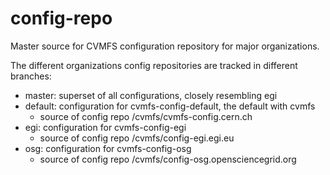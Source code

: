 # config-repo
Master source for CVMFS configuration repository for major organizations.

The different organizations config repositories are tracked in different
branches:

- master: superset of all configurations, closely resembling egi
- default: configuration for cvmfs-config-default, the default with cvmfs
    - source of config repo /cvmfs/cvmfs-config.cern.ch
- egi: configuration for cvmfs-config-egi
    - source of config repo /cvmfs/config-egi.egi.eu
- osg: configuration for cvmfs-config-osg
    - source of config repo /cvmfs/config-osg.opensciencegrid.org
